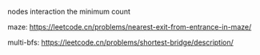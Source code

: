 nodes interaction
the minimum count

maze:
https://leetcode.cn/problems/nearest-exit-from-entrance-in-maze/

multi-bfs:
https://leetcode.cn/problems/shortest-bridge/description/
